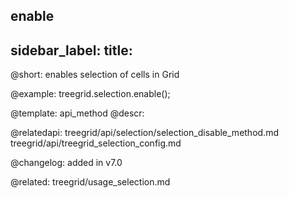 enable
---
sidebar_label: 
title: 
---          

@short: enables selection of cells in Grid





@example:
treegrid.selection.enable();

@template: api_method
@descr:

@relatedapi: 
treegrid/api/selection/selection_disable_method.md
treegrid/api/treegrid_selection_config.md

@changelog:
added in v7.0

@related: treegrid/usage_selection.md
